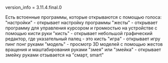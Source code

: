 version_info = 3.11.4.final.0

Есть встоенные программы, которые открываются с помощью голоса:
"настройки" - открывает настройку программы
"жесты" - открывает программу для управления курсором и громкостью на устройстве с помощью кисти руки
"кисть" - открывает небольшой графический редактор, где указательный палец - это кисть
"игра" - открывает игру пинг понг руками
"модель" - просмотр 3D моделей с помощью жестов вращения и маштабирования руками
"змея" или "змейка" - открывает змейку руками
отзывается на "смарт, smart"
